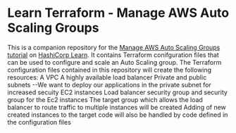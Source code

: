 # Learn Terraform - Manage AWS Auto Scaling Groups

This is a companion repository for the [Manage AWS Auto Scaling Groups
tutorial](https://learn.hashicorp.com/tutorials/terraform/aws-asg) on
[HashiCorp Learn](https://learn.hashicorp.com/). It contains Terraform
conifguration files that can be used to configure and scale an Auto Scaling group. 
The Terraform configuration files contained in this repository will create the following resources:
A VPC
A highly available load balancer
Private and public subnets --We want to deploy our applications in the private subnet for increased secuity
EC2 instances 
Load balancer security group
and security group for the Ec2 instances
The target group which allows the load balancer to route traffic to multiple instances will be created
Adding of new created instances to the target code will also be handled by code defined in the configuration files


